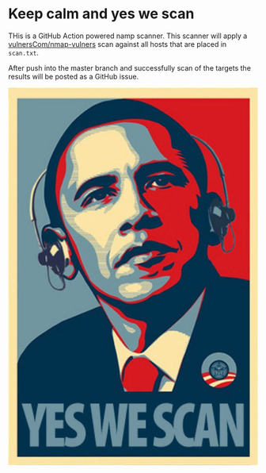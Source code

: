 # Keep calm and yes we scan

THis is a GitHub Action powered namp scanner. This scanner will apply a [vulnersCom/nmap-vulners](https://github.com/vulnersCom/nmap-vulners) scan against all hosts that are placed in `scan.txt`. 

After push into the master branch and successfully scan of the targets the results will be posted as a GitHub issue.

<p align="center">
<img width="600" src="/static/yws.jpg">
</p>
